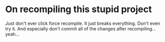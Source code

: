 # On recompiling this stupid project

Just don't ever click force recompile. It just breaks everything. Don't even try it. And especially don't commit all of the changes after recompiling... yeah...
